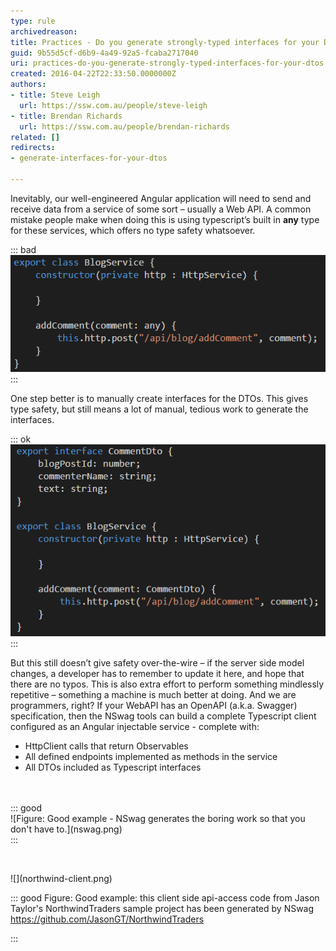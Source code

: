 ```yaml
---
type: rule
archivedreason: 
title: Practices - Do you generate strongly-typed interfaces for your DTOs?
guid: 9b55d5cf-d6b9-4a49-92a5-fcaba2717040
uri: practices-do-you-generate-strongly-typed-interfaces-for-your-dtos
created: 2016-04-22T22:33:50.0000000Z
authors:
- title: Steve Leigh
  url: https://ssw.com.au/people/steve-leigh
- title: Brendan Richards
  url: https://ssw.com.au/people/brendan-richards
related: []
redirects:
- generate-interfaces-for-your-dtos

---
```


Inevitably, our well-engineered Angular application will need to send and receive data from a service of some sort – usually a Web API. A common mistake people make when doing this is using typescript’s built in  **any** type for these services, which offers no type safety whatsoever.

<!--endintro-->


::: bad  
![Figure: Bad example - The "any" type is used as the DTO for this service. There is no type safety.](dtogs-bad.png)  
:::

One step better is to manually create interfaces for the DTOs. This gives type safety, but still means a lot of manual, tedious work to generate the interfaces.


::: ok  
![Figure: OK example - Manually coded interface ensures any object passed to the service is in the correct format](dtogs-ok.png)  
:::

But this still doesn’t give safety over-the-wire – if the server side model changes, a developer has to remember to update it here, and hope that there are no typos.  This is also extra effort to perform something mindlessly repetitive – something a machine is much better at doing.  And we are programmers, right?
If your WebAPI has an OpenAPI (a.k.a. Swagger) specification, then the NSwag tools can build a complete Typescript client configured as an Angular injectable service - complete with: 

* HttpClient calls that return Observables
* All defined endpoints implemented as methods in the service
* All DTOs included as Typescript interfaces

<dl class="goodImage"><br><br>::: good  <br>![Figure: Good example - NSwag generates the boring work so that you don't have to.](nswag.png)  <br>:::<br><p class="ssw15-rteElement-P"><br></p></dl>
![](northwind-client.png)

::: good
Figure: Good example: this client side api-access code from Jason Taylor's NorthwindTraders sample project has been generated by NSwag https://github.com/JasonGT/NorthwindTraders

:::
